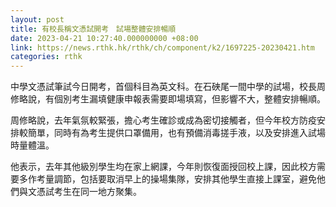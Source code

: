 ```yaml
---
layout: post
title: 有校長稱文憑試開考　試場整體安排暢順
date: 2023-04-21 10:27:40.000000000 +08:00
link: https://news.rthk.hk/rthk/ch/component/k2/1697225-20230421.htm
categories: rthk
---
```


中學文憑試筆試今日開考，首個科目為英文科。在石硤尾一間中學的試場，校長周修略說，有個別考生漏填健康申報表需要即場填寫，但影響不大，整體安排暢順。

周修略說，去年氣氛較緊張，擔心考生確診或成為密切接觸者，但今年校方防疫安排較簡單，同時有為考生提供口罩備用，也有預備消毒搓手液，以及安排進入試場時量體溫。

他表示，去年其他級別學生均在家上網課，今年則恢復面授回校上課，因此校方需要多作考量調節，包括要取消早上的操場集隊，安排其他學生直接上課室，避免他們與文憑試考生在同一地方聚集。
